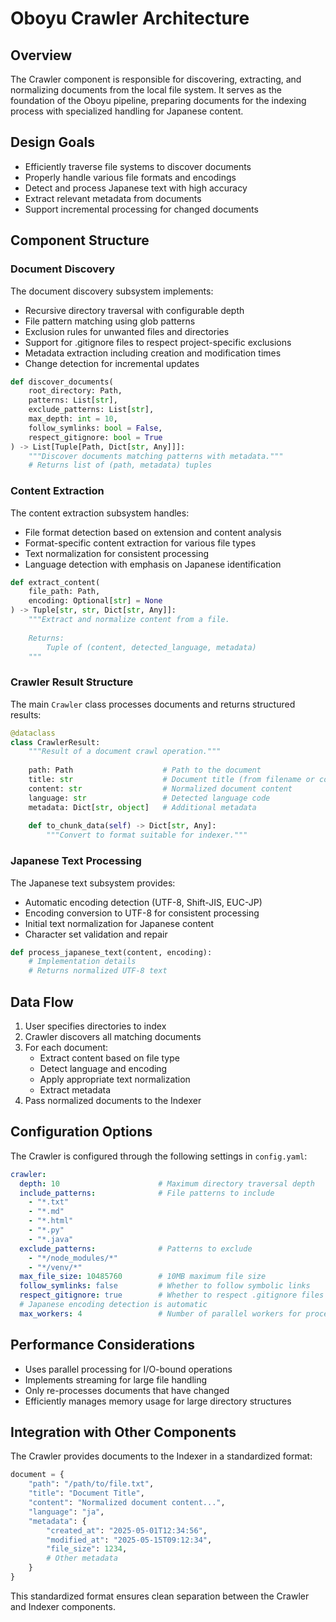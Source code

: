 # Oboyu Crawler Architecture

## Overview

The Crawler component is responsible for discovering, extracting, and normalizing documents from the local file system. It serves as the foundation of the Oboyu pipeline, preparing documents for the indexing process with specialized handling for Japanese content.

## Design Goals

- Efficiently traverse file systems to discover documents
- Properly handle various file formats and encodings
- Detect and process Japanese text with high accuracy
- Extract relevant metadata from documents
- Support incremental processing for changed documents

## Component Structure

### Document Discovery

The document discovery subsystem implements:

- Recursive directory traversal with configurable depth
- File pattern matching using glob patterns
- Exclusion rules for unwanted files and directories
- Support for .gitignore files to respect project-specific exclusions
- Metadata extraction including creation and modification times
- Change detection for incremental updates

```python
def discover_documents(
    root_directory: Path,
    patterns: List[str],
    exclude_patterns: List[str],
    max_depth: int = 10,
    follow_symlinks: bool = False,
    respect_gitignore: bool = True
) -> List[Tuple[Path, Dict[str, Any]]]:
    """Discover documents matching patterns with metadata."""
    # Returns list of (path, metadata) tuples
```

### Content Extraction

The content extraction subsystem handles:

- File format detection based on extension and content analysis
- Format-specific content extraction for various file types
- Text normalization for consistent processing
- Language detection with emphasis on Japanese identification

```python
def extract_content(
    file_path: Path,
    encoding: Optional[str] = None
) -> Tuple[str, str, Dict[str, Any]]:
    """Extract and normalize content from a file.
    
    Returns:
        Tuple of (content, detected_language, metadata)
    """
```

### Crawler Result Structure

The main `Crawler` class processes documents and returns structured results:

```python
@dataclass
class CrawlerResult:
    """Result of a document crawl operation."""
    
    path: Path                    # Path to the document
    title: str                    # Document title (from filename or content)
    content: str                  # Normalized document content
    language: str                 # Detected language code
    metadata: Dict[str, object]   # Additional metadata
    
    def to_chunk_data(self) -> Dict[str, Any]:
        """Convert to format suitable for indexer."""
```

### Japanese Text Processing

The Japanese text subsystem provides:

- Automatic encoding detection (UTF-8, Shift-JIS, EUC-JP)
- Encoding conversion to UTF-8 for consistent processing
- Initial text normalization for Japanese content
- Character set validation and repair

```python
def process_japanese_text(content, encoding):
    # Implementation details
    # Returns normalized UTF-8 text
```

## Data Flow

1. User specifies directories to index
2. Crawler discovers all matching documents
3. For each document:
   - Extract content based on file type
   - Detect language and encoding
   - Apply appropriate text normalization
   - Extract metadata
4. Pass normalized documents to the Indexer

## Configuration Options

The Crawler is configured through the following settings in `config.yaml`:

```yaml
crawler:
  depth: 10                      # Maximum directory traversal depth
  include_patterns:              # File patterns to include
    - "*.txt"
    - "*.md"
    - "*.html"
    - "*.py"
    - "*.java"
  exclude_patterns:              # Patterns to exclude
    - "*/node_modules/*"
    - "*/venv/*"
  max_file_size: 10485760        # 10MB maximum file size
  follow_symlinks: false         # Whether to follow symbolic links
  respect_gitignore: true        # Whether to respect .gitignore files
  # Japanese encoding detection is automatic
  max_workers: 4                 # Number of parallel workers for processing
```

## Performance Considerations

- Uses parallel processing for I/O-bound operations
- Implements streaming for large file handling
- Only re-processes documents that have changed
- Efficiently manages memory usage for large directory structures

## Integration with Other Components

The Crawler provides documents to the Indexer in a standardized format:

```python
document = {
    "path": "/path/to/file.txt",
    "title": "Document Title",
    "content": "Normalized document content...",
    "language": "ja",
    "metadata": {
        "created_at": "2025-05-01T12:34:56",
        "modified_at": "2025-05-15T09:12:34",
        "file_size": 1234,
        # Other metadata
    }
}
```

This standardized format ensures clean separation between the Crawler and Indexer components.